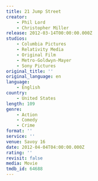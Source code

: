 ```yaml
---
title: 21 Jump Street
creator:
    - Phil Lord
    - Christopher Miller
release: 2012-03-14T00:00:00.000Z
studios:
    - Columbia Pictures
    - Relativity Media
    - Original Film
    - Metro-Goldwyn-Mayer
    - Sony Pictures
original_title: ''
original_language: en
language:
    - English
country:
    - United States
length: 109
genre:
    - Action
    - Comedy
    - Crime
format: ''
service: ''
venue: Savoy 16
date: 2012-04-04T04:00:00.000Z
rating: ''
revisit: false
media: Movie
tmdb_id: 64688
---
```



